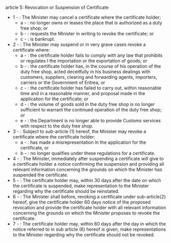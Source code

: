 article 5: Revocation or Suspension of Certificate

<ul>
			<li>1 - : The Minister may cancel a certificate where the certificate holder; <ul>
						<li>a - : no longer owns or leases the place that is authorized as a duty free shop; or <ul>
						</ul></li>						<li>b - : requests the Minister in writing to revoke the certificate; or <ul>
						</ul></li>						<li>c - : is bankrupt. <ul>
						</ul></li>			</ul></li>			<li>2 - : The Minister may suspend or in very grave cases revoke a certificate where: <ul>
						<li>a - : the certificate holder fails to comply with any law that prohibits or regulates I the importation or the exportation of goods; or <ul>
						</ul></li>						<li>b - : the certificate holder has, in the course of his operation of the duty free shop, acted deceitfully in his business dealings with customers, suppliers, clearing and forwarding agents, importers, carriers or the Government of Eritrea, or<ul>
						</ul></li>						<li>c - : the certificate holder has failed to carry out, within reasonable time and in a reasonable manner, and proposal made in the application for the certificate; or <ul>
						</ul></li>						<li>d - : the volume of goods sold in the duty free shop is no longer sufficient to warrant the continued operation of the duty free shop; or<ul>
						</ul></li>						<li>e - : the Department is no longer able to provide Customs services with respect to the duty free shop. <ul>
						</ul></li>			</ul></li>			<li>3 - : Subject to sub-article (1) hereof, the Minister may revoke a certificate where the certificate holder:<ul>
						<li>a - : has made a misrepresentation in the application for the certificate, or<ul>
						</ul></li>						<li>b - : no longer qualifies under these regulations for a certificate. <ul>
						</ul></li>			</ul></li>			<li>4 - : The Minister, immediately after suspending a certificate will give to a certificate holder a notice confirming the suspension and providing all relevant information concerning the grounds on which the Minister has suspended the certificate. <ul>
			</ul></li>			<li>5 - : The certificate holder may, within 30 days after the date on which the certificate is suspended, make representation to the Minister regarding why the certificate should be reinstated. <ul>
			</ul></li>			<li>6 - : The Minister shall before, revoking a certificate under sub-article(2) hereof, give the certificate holder 60 days notice of the proposed revocation and provide the certificate holder with all relevant information concerning the grounds on which the Minister proposes to revoke the certificate. <ul>
			</ul></li>			<li>7 - : The certificate holder may, within 60 days after the day in which the notice referred to in sub article (6) hereof is given, make representations to the Minister regarding why the certificate should not be revoked. <ul>
			</ul></li></ul>